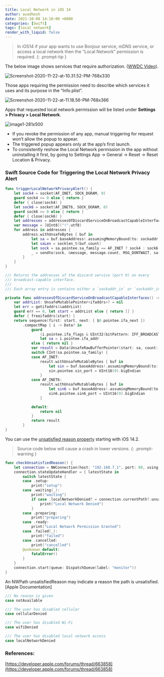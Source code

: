 ```yaml
---
title: Local Network in iOS 14
author: avadhesh
date: 2021-10-08 14:10:00 +0800
categories: [Swift]
tags: [local network]
render_with_liquid: false
---
```


> In iOS14 if your app wants to use Bonjour service, mDNS service, or access a local network then the “Local Network” permission is required.
{: .prompt-tip }

The below image shows services that require authorization. ([WWDC Video](https://developer.apple.com/videos/play/wwdc2020/10110/)).

![Screenshot-2020-11-22-at-10.31.52-PM-768x330](https://images.contentful.com/uhmar3aa2ux0/6pKOy9RRAtPJHm1kRIWYAN/c6aeadbc1cedc0864d4c0068cceca816/Screenshot-2020-11-22-at-10.31.52-PM-768x330.png)

Those apps requiring the permission need to describe which services it uses and its purpose in the “Info.plist”.

![Screenshot-2020-11-22-at-11.18.56-PM-768x366](https://images.contentful.com/uhmar3aa2ux0/49IO5Qa5jQT02MHsiopYiB/d8576711c314025716aa8678946893c1/Screenshot-2020-11-22-at-11.18.56-PM-768x366.png)

Apps that requested local network permission will be listed under __Settings > Privacy > Local Network__.

![image1-281x500](https://images.contentful.com/uhmar3aa2ux0/13W1UMyK8gcv44lOAlpbcB/05bab73491d22802a3a23b5324cf60da/image1-281x500.png)

- If you revoke the permission of any app, manual triggering for request won’t allow the popup to appear.
- The triggered popup appears only at the app’s first launch.
- To consistently reshow the Local Network permission in the app without uninstalling it first, by going to Settings App -> General -> Reset -> Reset Location & Privacy.

### Swift Source Code for Triggering the Local Network Privacy Alert

```swift
func triggerLocalNetworkPrivacyAlert() {
    let sock4 = socket(AF_INET, SOCK_DGRAM, 0)
    guard sock4 >= 0 else { return }
    defer { close(sock4) }
    let sock6 = socket(AF_INET6, SOCK_DGRAM, 0)
    guard sock6 >= 0 else { return }
    defer { close(sock6) }
    let addresses = addressesOfDiscardServiceOnBroadcastCapableInterfaces()
    var message = [UInt8]("!".utf8)
    for address in addresses {
        address.withUnsafeBytes { buf in
            let sa = buf.baseAddress!.assumingMemoryBound(to: sockaddr.self)
            let saLen = socklen_t(buf.count)
            let sock = sa.pointee.sa_family == AF_INET ? sock4 : sock6
            _ = sendto(sock, &message, message.count, MSG_DONTWAIT, sa, saLen)
        }
    }
}

/// Returns the addresses of the discard service (port 9) on every
/// broadcast-capable interface.
///
/// Each array entry is contains either a `sockaddr_in` or `sockaddr_in6`.

private func addressesOfDiscardServiceOnBroadcastCapableInterfaces() -> [Data] {
    var addrList: UnsafeMutablePointer<ifaddrs>? = nil
    let err = getifaddrs(&addrList)
    guard err == 0, let start = addrList else { return [] }
    defer { freeifaddrs(start) }
    return sequence(first: start, next: { $0.pointee.ifa_next })
        .compactMap { i -> Data? in
            guard
                (i.pointee.ifa_flags & UInt32(bitPattern: IFF_BROADCAST)) != 0,
                let sa = i.pointee.ifa_addr
            else { return nil }
            var result = Data(UnsafeRawBufferPointer(start: sa, count: Int(sa.pointee.sa_len)))
            switch CInt(sa.pointee.sa_family) {
            case AF_INET:
                result.withUnsafeMutableBytes { buf in
                    let sin = buf.baseAddress!.assumingMemoryBound(to: sockaddr_in.self)
                    sin.pointee.sin_port = UInt16(9).bigEndian
                }
            case AF_INET6:
                result.withUnsafeMutableBytes { buf in
                    let sin6 = buf.baseAddress!.assumingMemoryBound(to: sockaddr_in6.self)
                    sin6.pointee.sin6_port = UInt16(9).bigEndian
                }

            default:
                return nil
            }
            return result
        }
}
```

You can use the [unsatisfied reason property](https://developer.apple.com/documentation/network/nwpath/3687008-unsatisfiedreason) starting with iOS 14.2.

> Source code below will cause a crash in lower versions.
{: .prompt-warning }

```swift
func checkUnsatisfiedReason() {
    let connection = NWConnection(host: "192.168.7.1", port: 80, using: .tcp)
    connection.stateUpdateHandler = { latestState in
        switch latestState {
        case .setup:
            print("setup")
        case .waiting(_):
            print("waiting")
            if case .localNetworkDenied? = connection.currentPath?.unsatisfiedReason {
                print("Local Network Denied")
            }
        case .preparing:
            print("preparing")
        case .ready:
            print("Local Network Permission Granted")
        case .failed(_):
            print("failed")
        case .cancelled:
            print("cancelled")
        @unknown default:
            fatalError()
        }
    }
    connection.start(queue: DispatchQueue(label: "monitor"))
}
```

An NWPath unsatisfiedReason may indicate a reason the path is unsatisfied. [Apple Documentation]

```swift
/// No reason is given
case notAvailable

/// The user has disabled cellular
case cellularDenied

/// The user has disabled Wi-Fi
case wifiDenied

/// The user has disabled local network access
case localNetworkDenied
```

### References:

[https://developer.apple.com/forums/thread/663858](https://developer.apple.com/forums/thread/663858) 

